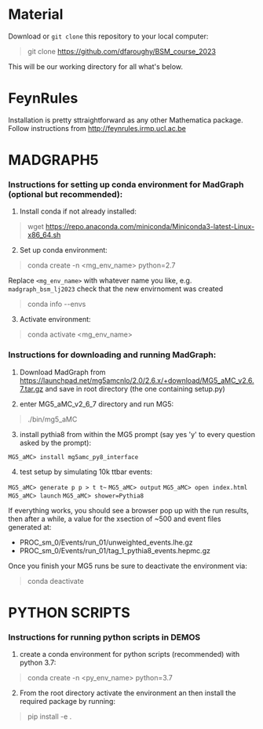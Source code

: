 # Material

Download or `git clone` this repository to your local computer:

  > git clone https://github.com/dfaroughy/BSM_course_2023

This will be our working directory for all what's below.

# FeynRules

Installation is pretty sttraightforward as any other Mathematica package. Follow instructions from http://feynrules.irmp.ucl.ac.be

# MADGRAPH5

### Instructions for setting up conda environment for MadGraph (optional but recommended):


1. Install conda if not already installed:
  
  > wget https://repo.anaconda.com/miniconda/Miniconda3-latest-Linux-x86_64.sh

2. Set up conda environment:
  
  > conda create -n <mg_env_name> python=2.7
  
Replace `<mg_env_name>` with whatever name you like, e.g. `madgraph_bsm_lj2023`
check that the new envirnoment was created
 
  > conda info --envs

3. Activate environment:

  > conda activate <mg_env_name>

### Instructions for downloading and running MadGraph:

1. Download MadGraph from https://launchpad.net/mg5amcnlo/2.0/2.6.x/+download/MG5_aMC_v2.6.7.tar.gz and save in root directory (the one containing setup.py)

2. enter MG5_aMC_v2_6_7 directory and run MG5:

  > ./bin/mg5_aMC

3. install pythia8 from within the MG5 prompt (say yes 'y' to every question asked by the prompt):

  `MG5_aMC> install mg5amc_py8_interface`

4. test setup by simulating 10k ttbar events:

  `MG5_aMC> generate p p > t t~`
  `MG5_aMC> output` 
  `MG5_aMC> open index.html`
  `MG5_aMC> launch` 
  `MG5_aMC> shower=Pythia8`

If everything works, you should see a browser pop up with the run results, then after a while, a value for the xsection of ~500 and event files generated at:

 - PROC_sm_0/Events/run_01/unweighted_events.lhe.gz 
 - PROC_sm_0/Events/run_01/tag_1_pythia8_events.hepmc.gz 

Once you finish your MG5 runs be sure to deactivate the environment via:

  > conda deactivate

# PYTHON SCRIPTS

### Instructions for running python scripts in DEMOS
  
1. create a conda environment for python scripts (recommended) with python 3.7:

  > conda create -n <py_env_name> python=3.7

2. From the root directory activate the environment an then install the required package by running:

  > pip install -e .

